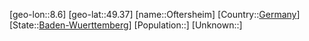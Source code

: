 ﻿---
location: [49.37,8.6]
type: City
tags:
- geo/City


SpocWebEntityId: 33074
isDeleted: false
confidential: public

---
[geo-lon::8.6]
[geo-lat::49.37]
[name::Oftersheim]
[Country::[Germany](geo/Continent/Europe/Germany.md)]
[State::[Baden-Wuerttemberg](geo/Continent/Europe/Germany/Baden-Wuerttemberg.md)]
[Population::]
[Unknown::]

